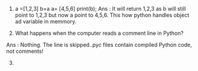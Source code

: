 1. a =[1,2,3]
   b=a
   a= [4,5,6]
   print(b);
   Ans : It will return 1,2,3 as b will still point to 1,2,3 but now a point to 4,5,6. This how python handles object ad variable in memmory.

2. What happens when the computer reads a comment line in Python?

Ans : Nothing. The line is skipped..pyc files contain compiled Python code, not comments!

3.
